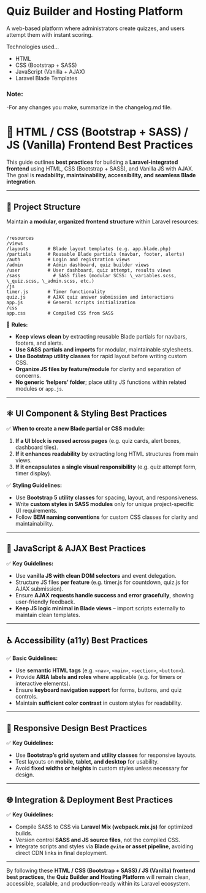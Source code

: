 # Quiz Builder and Hosting Platform

A web-based platform where administrators create quizzes, and users attempt them with instant scoring.

Technologies used...

- HTML
- CSS (Bootstrap + SASS)
- JavaScript (Vanilla + AJAX)
- Laravel Blade Templates

### Note:
-For any changes you make, summarize in the changelog.md file.

# 🚀 HTML / CSS (Bootstrap + SASS) / JS (Vanilla) Frontend Best Practices

This guide outlines **best practices** for building a **Laravel-integrated frontend** using HTML, CSS (Bootstrap + SASS), and Vanilla JS with AJAX. The goal is **readability, maintainability, accessibility, and seamless Blade integration**.

---

## 📁 Project Structure

Maintain a **modular, organized frontend structure** within Laravel resources:

```

/resources
/views
/layouts       # Blade layout templates (e.g. app.blade.php)
/partials      # Reusable Blade partials (navbar, footer, alerts)
/auth          # Login and registration views
/admin         # Admin dashboard, quiz builder views
/user          # User dashboard, quiz attempt, results views
/sass            # SASS files (modular SCSS: \_variables.scss, \_quiz.scss, \_admin.scss, etc.)
/js
timer.js       # Timer functionality
quiz.js        # AJAX quiz answer submission and interactions
app.js         # General scripts initialization
/css
app.css        # Compiled CSS from SASS

```

🔖 **Rules:**

- **Keep views clean** by extracting reusable Blade partials for navbars, footers, and alerts.
- **Use SASS partials and imports** for modular, maintainable stylesheets.
- **Use Bootstrap utility classes** for rapid layout before writing custom CSS.
- **Organize JS files by feature/module** for clarity and separation of concerns.
- **No generic ‘helpers’ folder**; place utility JS functions within related modules or `app.js`.

---

## ⚛️ UI Component & Styling Best Practices

✅ **When to create a new Blade partial or CSS module:**

1. **If a UI block is reused across pages** (e.g. quiz cards, alert boxes, dashboard tiles).
2. **If it enhances readability** by extracting long HTML structures from main views.
3. **If it encapsulates a single visual responsibility** (e.g. quiz attempt form, timer display).

✅ **Styling Guidelines:**

- Use **Bootstrap 5 utility classes** for spacing, layout, and responsiveness.
- Write **custom styles in SASS modules** only for unique project-specific UI requirements.
- Follow **BEM naming conventions** for custom CSS classes for clarity and maintainability.

---

## 📝 JavaScript & AJAX Best Practices

✅ **Key Guidelines:**

- Use **vanilla JS with clean DOM selectors** and event delegation.
- Structure JS files **per feature** (e.g. timer.js for countdown, quiz.js for AJAX submission).
- Ensure **AJAX requests handle success and error gracefully**, showing user-friendly feedback.
- **Keep JS logic minimal in Blade views** – import scripts externally to maintain clean templates.

---

## ♿ Accessibility (a11y) Best Practices

✅ **Basic Guidelines:**

- Use **semantic HTML tags** (e.g. `<nav>`, `<main>`, `<section>`, `<button>`).
- Provide **ARIA labels and roles** where applicable (e.g. for timers or interactive elements).
- Ensure **keyboard navigation support** for forms, buttons, and quiz controls.
- Maintain **sufficient color contrast** in custom styles for readability.

---

## 📱 Responsive Design Best Practices

✅ **Key Guidelines:**

- Use **Bootstrap’s grid system and utility classes** for responsive layouts.
- Test layouts on **mobile, tablet, and desktop** for usability.
- Avoid **fixed widths or heights** in custom styles unless necessary for design.

---

## 🌐 Integration & Deployment Best Practices

✅ **Key Guidelines:**

- Compile SASS to CSS via **Laravel Mix (webpack.mix.js)** for optimized builds.
- Version control **SASS and JS source files**, not the compiled CSS.
- Integrate scripts and styles via **Blade `@vite` or asset pipeline**, avoiding direct CDN links in final deployment.

---

By following these **HTML / CSS (Bootstrap + SASS) / JS (Vanilla) frontend best practices**, the **Quiz Builder and Hosting Platform** will remain clean, accessible, scalable, and production-ready within its Laravel ecosystem.